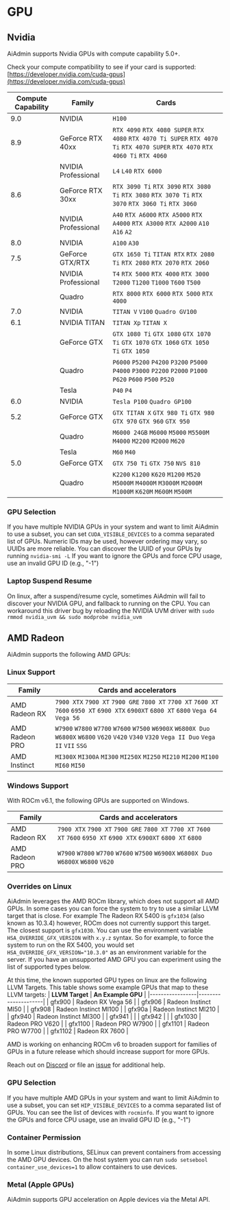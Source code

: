 # GPU
## Nvidia
AiAdmin supports Nvidia GPUs with compute capability 5.0+.

Check your compute compatibility to see if your card is supported:
[https://developer.nvidia.com/cuda-gpus](https://developer.nvidia.com/cuda-gpus)

| Compute Capability | Family              | Cards                                                                                                       |
| ------------------ | ------------------- | ----------------------------------------------------------------------------------------------------------- |
| 9.0                | NVIDIA              | `H100`                                                                                                      |
| 8.9                | GeForce RTX 40xx    | `RTX 4090` `RTX 4080 SUPER` `RTX 4080` `RTX 4070 Ti SUPER` `RTX 4070 Ti` `RTX 4070 SUPER` `RTX 4070` `RTX 4060 Ti` `RTX 4060`  |
|                    | NVIDIA Professional | `L4` `L40` `RTX 6000`                                                                                       |
| 8.6                | GeForce RTX 30xx    | `RTX 3090 Ti` `RTX 3090` `RTX 3080 Ti` `RTX 3080` `RTX 3070 Ti` `RTX 3070` `RTX 3060 Ti` `RTX 3060`         |
|                    | NVIDIA Professional | `A40` `RTX A6000` `RTX A5000` `RTX A4000` `RTX A3000` `RTX A2000` `A10` `A16` `A2`                          |
| 8.0                | NVIDIA              | `A100` `A30`                                                                                                |
| 7.5                | GeForce GTX/RTX     | `GTX 1650 Ti` `TITAN RTX` `RTX 2080 Ti` `RTX 2080` `RTX 2070` `RTX 2060`                                    |
|                    | NVIDIA Professional | `T4` `RTX 5000` `RTX 4000` `RTX 3000` `T2000` `T1200` `T1000` `T600` `T500`                                 |
|                    | Quadro              | `RTX 8000` `RTX 6000` `RTX 5000` `RTX 4000`                                                                 |
| 7.0                | NVIDIA              | `TITAN V` `V100` `Quadro GV100`                                                                             |
| 6.1                | NVIDIA TITAN        | `TITAN Xp` `TITAN X`                                                                                        |
|                    | GeForce GTX         | `GTX 1080 Ti` `GTX 1080` `GTX 1070 Ti` `GTX 1070` `GTX 1060` `GTX 1050 Ti` `GTX 1050`                       |
|                    | Quadro              | `P6000` `P5200` `P4200` `P3200` `P5000` `P4000` `P3000` `P2200` `P2000` `P1000` `P620` `P600` `P500` `P520` |
|                    | Tesla               | `P40` `P4`                                                                                                  |
| 6.0                | NVIDIA              | `Tesla P100` `Quadro GP100`                                                                                 |
| 5.2                | GeForce GTX         | `GTX TITAN X` `GTX 980 Ti` `GTX 980` `GTX 970` `GTX 960` `GTX 950`                                          |
|                    | Quadro              | `M6000 24GB` `M6000` `M5000` `M5500M` `M4000` `M2200` `M2000` `M620`                                        |
|                    | Tesla               | `M60` `M40`                                                                                                 |
| 5.0                | GeForce GTX         | `GTX 750 Ti` `GTX 750` `NVS 810`                                                                            |
|                    | Quadro              | `K2200` `K1200` `K620` `M1200` `M520` `M5000M` `M4000M` `M3000M` `M2000M` `M1000M` `K620M` `M600M` `M500M`  |


### GPU Selection

If you have multiple NVIDIA GPUs in your system and want to limit AiAdmin to use
a subset, you can set `CUDA_VISIBLE_DEVICES` to a comma separated list of GPUs.
Numeric IDs may be used, however ordering may vary, so UUIDs are more reliable.
You can discover the UUID of your GPUs by running `nvidia-smi -L` If you want to
ignore the GPUs and force CPU usage, use an invalid GPU ID (e.g., "-1")

### Laptop Suspend Resume

On linux, after a suspend/resume cycle, sometimes AiAdmin will fail to discover
your NVIDIA GPU, and fallback to running on the CPU.  You can workaround this
driver bug by reloading the NVIDIA UVM driver with `sudo rmmod nvidia_uvm &&
sudo modprobe nvidia_uvm`

## AMD Radeon
AiAdmin supports the following AMD GPUs:

### Linux Support
| Family         | Cards and accelerators                                                                                                               |
| -------------- | ---------------------------------------------------------------------------------------------------------------------------------------------- |
| AMD Radeon RX  | `7900 XTX` `7900 XT` `7900 GRE` `7800 XT` `7700 XT` `7600 XT` `7600` `6950 XT` `6900 XTX` `6900XT` `6800 XT` `6800` `Vega 64` `Vega 56`    |
| AMD Radeon PRO | `W7900` `W7800` `W7700` `W7600` `W7500` `W6900X` `W6800X Duo` `W6800X` `W6800` `V620` `V420` `V340` `V320` `Vega II Duo` `Vega II` `VII` `SSG` |
| AMD Instinct   | `MI300X` `MI300A` `MI300` `MI250X` `MI250` `MI210` `MI200` `MI100` `MI60` `MI50`                                                               |

### Windows Support
With ROCm v6.1, the following GPUs are supported on Windows.

| Family         | Cards and accelerators                                                                                                               |
| -------------- | ---------------------------------------------------------------------------------------------------------------------------------------------- |
| AMD Radeon RX  | `7900 XTX` `7900 XT` `7900 GRE` `7800 XT` `7700 XT` `7600 XT` `7600` `6950 XT` `6900 XTX` `6900XT` `6800 XT` `6800`    |
| AMD Radeon PRO | `W7900` `W7800` `W7700` `W7600` `W7500` `W6900X` `W6800X Duo` `W6800X` `W6800` `V620` |


### Overrides on Linux
AiAdmin leverages the AMD ROCm library, which does not support all AMD GPUs. In
some cases you can force the system to try to use a similar LLVM target that is
close.  For example The Radeon RX 5400 is `gfx1034` (also known as 10.3.4)
however, ROCm does not currently support this target. The closest support is
`gfx1030`.  You can use the environment variable `HSA_OVERRIDE_GFX_VERSION` with
`x.y.z` syntax.  So for example, to force the system to run on the RX 5400, you
would set `HSA_OVERRIDE_GFX_VERSION="10.3.0"` as an environment variable for the
server.  If you have an unsupported AMD GPU you can experiment using the list of
supported types below.

At this time, the known supported GPU types on linux are the following LLVM Targets.
This table shows some example GPUs that map to these LLVM targets:
| **LLVM Target** | **An Example GPU** |
|-----------------|---------------------|
| gfx900 | Radeon RX Vega 56 |
| gfx906 | Radeon Instinct MI50 |
| gfx908 | Radeon Instinct MI100 |
| gfx90a | Radeon Instinct MI210 |
| gfx940 | Radeon Instinct MI300 |
| gfx941 | |
| gfx942 | |
| gfx1030 | Radeon PRO V620 |
| gfx1100 | Radeon PRO W7900 |
| gfx1101 | Radeon PRO W7700 |
| gfx1102 | Radeon RX 7600 |

AMD is working on enhancing ROCm v6 to broaden support for families of GPUs in a
future release which should increase support for more GPUs.

Reach out on [Discord](https://discord.gg/AiAdmin) or file an
[issue](https://github.com/AllSage/AiAdmin/issues) for additional help.

### GPU Selection

If you have multiple AMD GPUs in your system and want to limit AiAdmin to use a
subset, you can set `HIP_VISIBLE_DEVICES` to a comma separated list of GPUs.
You can see the list of devices with `rocminfo`.  If you want to ignore the GPUs
and force CPU usage, use an invalid GPU ID (e.g., "-1")

### Container Permission

In some Linux distributions, SELinux can prevent containers from
accessing the AMD GPU devices.  On the host system you can run 
`sudo setsebool container_use_devices=1` to allow containers to use devices.

### Metal (Apple GPUs)
AiAdmin supports GPU acceleration on Apple devices via the Metal API.
